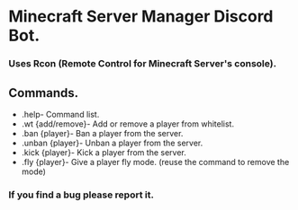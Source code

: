 # Minecraft Server Manager Discord Bot.

### Uses Rcon (Remote Control for Minecraft Server's console).


## Commands.
- .help- Command list.
- .wt {add/remove}- Add or remove a player from whitelist.
- .ban {player}- Ban a player from the server.
- .unban {player}- Unban a player from the server.
- .kick {player}- Kick a player from the server.
- .fly {player}- Give a player fly mode. (reuse the command to remove the mode)


### If you find a bug please report it.
